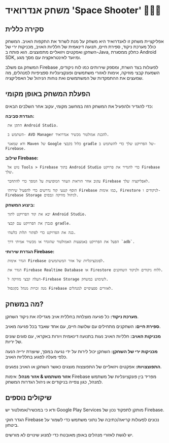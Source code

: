 # משחק אנדרואיד 'Space Shooter' 👾👾👾

## סקירה כללית
אפליקציית משחק זו לאנדרואיד היא משחק על מנת לשרוד את התקפות האויב. המשחק כולל מערכת ניקוד, ספירת חיים, תנועה דינאמית של חלליות האויב, מכניקות ירי של השחקן ואפקטים ויזואליים מתפוצצים. הוא פותח ב-Java, כחלק ממסגרת Android SDK, ומיועד לאינטראקציה עם מסך מגע.

המשחק גם משלב Firebase לפעולות בצד השרת, ומספק שירותים כמו לוח ניקודים, השמעת קבצי מוזיקה, אימות לאזורי משתמשים ופונקציונליות ספציפיות למנהלים, מה שמעצים את ההתמקדות של המשתמשים ואת נוחות הניהול של האפליקציה.

## הפעלת המשחק באופן מקומי
כדי להגדיר ולהפעיל את המשחק הזה במחשב מקומי, עקוב אחר השלבים הבאים:

  **הגדרת סביבה:**
  
     התקן את Android Studio.
     
     השתמש ב- AVD Manager להכנת אמולטור מכשיר אנדרואיד.
     
     ודא שמאגר Maven של Google כלול בקבצי gradle של הפרויקט שלך כדי להשתמש ב-Firebase.

   **שילוב Firebase:**
   
     נווט אל Tools > Firebase בתוך Android Studio כדי להגדיר את פרויקט Firebase שלך.
     
     עקוב אחר הוראות העוזר המופיעות על המסך כדי להתחבר Firebase לאפליקציה שלך.
     
     הוסף קטעי קוד נדרשים כדי להפעיל שירותי Firebase כמו אימות, Firestore לניקודים ו-Firebase Storage לניהול מוזיקה ונכסים.

   **ביצוע המשחק:**
   
     יבא את קוד הפרויקט לתוך Android Studio.
     
     סנכרן את הפרויקט עם קבצי gradle.
     
     בנה את הפרויקט כדי לפתור תלות כלשהי.
     
     הפעל את הפרויקט באמצעות האמולטור שהוגדר או מכשיר אמיתי דרך `adb`.

   **הגדרת שירותי Firebase:**
   
     הגדר אימות Firebase לפונקציונליות של אזור המשתמשים.
     
     הגדר את Firebase Realtime Database או Firestore ללוח ניקודים ולניקוד השחקנים.
     
     העלה קבצי מוזיקה ל-Firebase Storage לשימוש במשחק.
     
     מנה זכויות מנהל בקונסול Firebase לאזורים ספציפיים למנהלים.

## מה במשחק?

  **מערכת ניקוד:** כל פגיעה מוצלחת בחללית אויב מגדילה את ניקוד השחקן.
  
  **ספירת חיים:** השחקנים מתחילים עם שלושה חיים, עם אחד שאבד בכל פגיעה מאויב.
  
  **מכניקות האויב:** חלליות האויב נעות בתנועה דינאמית ויורות באקראי, עם סוגים שונים של יריות.
  
  **מכניקות ירי של השחקן:** השחקן יכול לירות על ידי נגיעה במסך, שיוצרת ירייה הנעה כלפי מעלה לפגוע בחלליות האויב.
  
  **התפוצצויות:** אפקטים ויזואליים של התפוצצות מוצגים כאשר השחקן או האויב נפגעים.
  
  **אזור משתמש & אזור מנהל**: אימות Firebase מפריד בין פונקציונליות של משתמש למנהל, כגון צפייה בניקודים או ניהול הגדרות המשחק.
  
## שיקולים נוספים

  ודא כי במכשיר/אמולטור יש Google Play Services מותקן לתפקוד נכון של Firebase.
  
  הגדר חוקי Firebase נכונים לפעולות קריאה/כתיבה של נתוני משתמש כדי לשמור על ביטחון.
  
  יש לגשת לאזורי מנהלים באופן מאובטח כדי למנוע שינויים לא מורשים.
